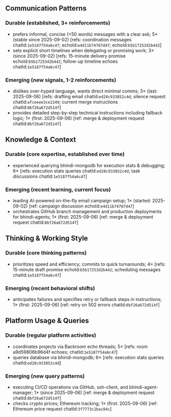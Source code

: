 ## Communication Patterns
### Durable (established, 3+ reinforcements)
- prefers informal, concise (<50 words) messages with a clear ask; 5× (stable since 2025-09-02) [refs: coordination messages chatId:`1e5187f54a6c47`; echoId:`e4d11b74767d47`; echoId:`b5b17253d2b442`]
- sets explicit short timelines when delegating or promising work; 3× (since 2025-09-02) [refs: 15-minute delivery promise echoId:`b5b17253d2b442`; follow-up timeline echoes chatId:`1e5187f54a6c47`]

### Emerging (new signals, 1-2 reinforcements)
- dislikes over-hyped language, wants direct minimal comms; 3× (last: 2025-09-06) [refs: drafting email chatId:`ed28c933852c4d`; silence request chatId:`afceeee3ce2249`; current merge instructions chatId:`8bf26a672d514f`]
- provides detailed step-by-step technical instructions including fallback logic; 1× (first: 2025-09-06) [ref: merge & deployment request chatId:`8bf26a672d514f`]

## Knowledge & Context
### Durable (core expertise, established over time)
- experienced querying bhindi-mongodb for execution stats & debugging; 6× [refs: execution stats queries chatId:`ed28c933852c4d`; task discussions chatId:`1e5187f54a6c47`]

### Emerging (recent learning, current focus)
- leading AI-powered on-the-fly email campaign setup; 1× (started: 2025-09-02) [ref: campaign discussion echoId:`e4d11b74767d47`]
- orchestrates GitHub branch management and production deployments for bhindi-agents; 1× (first: 2025-09-06) [ref: merge & deployment request chatId:`8bf26a672d514f`]

## Thinking & Working Style
### Durable (core thinking patterns)
- prioritizes speed and efficiency; commits to quick turnarounds; 4× [refs: 15-minute draft promise echoId:`b5b17253d2b442`; scheduling messages chatId:`1e5187f54a6c47`]

### Emerging (recent behavioral shifts)
- anticipates failures and specifies retry or fallback steps in instructions; 1× (first: 2025-09-06) [ref: retry on 502 errors chatId:`8bf26a672d514f`]

## Platform Usage & Queries
### Durable (regular platform activities)
- coordinates projects via Backroom echo threads; 5× [refs: room a9d59806b96d4f echoes; chatId:`1e5187f54a6c47`]
- queries database via bhindi-mongodb; 6× [refs: execution stats queries chatId:`ed28c933852c4d`]

### Emerging (new query patterns)
- executing CI/CD operations via GitHub, ssh-client, and bhindi-agent-manager; 1× (since 2025-09-06) [ref: merge & deployment request chatId:`8bf26a672d514f`]
- checks crypto prices; Ethereum tracking; 1× (first: 2025-09-06) [ref: Ethereum price request chatId:`3f7773c2bac84c`]